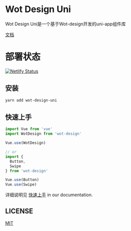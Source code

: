 # Wot Design Uni

Wot Design Uni是一个基于Wot-design开发的uni-app组件库

[文档](https://wot-design-uni.netlify.app/)

# 部署状态

[![Netlify Status](https://api.netlify.com/api/v1/badges/0991d8a9-0fb0-483b-8961-5bde066bbd50/deploy-status)](https://app.netlify.com/sites/wot-design-uni/deploys)

## 安装

```bash
yarn add wot-design-uni
```

## 快速上手

```typescript
import Vue from 'vue'
import WotDesign from 'wot-design'

Vue.use(WotDesign)

// or
import {
  Button,
  Swipe
} from 'wot-design'

Vue.use(Button)
Vue.use(Swipe)
```

详细说明见 [快速上手](https://wot-design-uni.netlify.app/#/components/quickUse) in our documentation.

## LICENSE

[MIT](https://github.com/Moonofweisheng/wot-design-uni/blob/develop/LICENSE)


